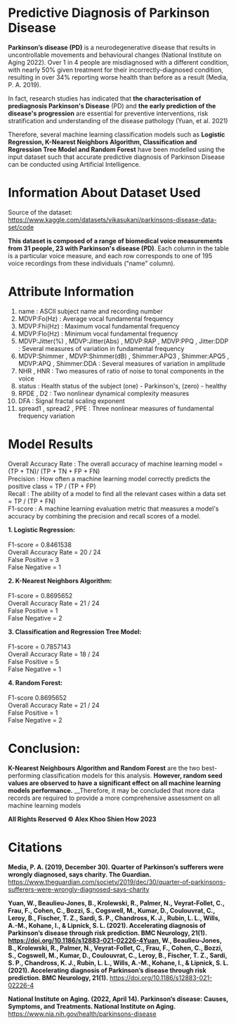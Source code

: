 # Predictive Diagnosis of Parkinson Disease 


__Parkinson’s disease (PD)__ is a neurodegenerative disease that results in uncontrollable movements and behavioural changes (National Institute on Aging 2022). Over 1 in 4 people are misdiagnosed with a different condition, with nearly 50% given treatment for their incorrectly-diagnosed condition, resulting in over 34% reporting worse health than before as a result (Media, P. A. 2019).


In fact, research studies has indicated that __the characterisation of prediagnosis Parkinson's Disease__ (PD) and __the early prediction of the disease's progression__ are essential for preventive interventions, risk stratification and understanding of the disease pathology (Yuan, et al. 2021)

Therefore, several machine learning classification models such as __Logistic Regression, K-Nearest Neighbors Algorithm, Classification and Regression Tree Model and Random Forest__ have been modelled using the input dataset such that accurate predictive diagnosis of Parkinson Disease can be conducted using Artificial Intelligence.



# Information About Dataset Used

Source of the dataset: https://www.kaggle.com/datasets/vikasukani/parkinsons-disease-data-set/code

__This dataset is composed of a range of biomedical voice measurements from 31 people, 23 with Parkinson's disease (PD)__. Each column in the table is a particular voice measure, and each row corresponds to one of 195 voice recordings from these individuals ("name" column). 

# Attribute Information
1. name : ASCII subject name and recording number
2. MDVP:Fo(Hz) : Average vocal fundamental frequency
3. MDVP:Fhi(Hz) : Maximum vocal fundamental frequency
4. MDVP:Flo(Hz) : Minimum vocal fundamental frequency
5. MDVP:Jitter(%) , MDVP:Jitter(Abs) , MDVP:RAP , MDVP:PPQ , Jitter:DDP : Several measures of variation in fundamental frequency
6. MDVP:Shimmer , MDVP:Shimmer(dB) , Shimmer:APQ3 , Shimmer:APQ5 , MDVP:APQ , Shimmer:DDA : Several measures of variation in amplitude
7. NHR , HNR : Two measures of ratio of noise to tonal components in the voice
8. status : Health status of the subject (one) - Parkinson's, (zero) - healthy
9. RPDE , D2 : Two nonlinear dynamical complexity measures
10. DFA : Signal fractal scaling exponent
11. spread1 , spread2 , PPE : Three nonlinear measures of fundamental frequency variation



# Model Results
Overall Accuracy Rate : The overall accuracy of machine learning model = (TP + TN)/ (TP + TN + FP + FN) <Br>
Precision : How often a machine learning model correctly predicts the positive class  = TP / (TP + FP) <br>
Recall : The ability of a model to find all the relevant cases within a data set = TP / (TP + FN) <br>
F1-score : A machine learning evaluation metric that measures a model's accuracy by combining the precision and recall scores of a model. <br>


__1. Logistic Regression:__ <br>
   <br> F1-score = 0.8461538
   <br> Overall Accuracy Rate = 20 / 24 
   <br> False Positive = 3
   <br> False Negative = 1 <br>

__2. K-Nearest Neighbors Algorithm:__ <br>
   <br> F1-score = 0.8695652
   <br> Overall Accuracy Rate = 21 / 24 
   <br> False Positive = 1
   <br> False Negative = 2 <br>
   
__3. Classification and Regression Tree Model:__ <br>
   <br> F1-score = 0.7857143
   <br> Overall Accuracy Rate = 18 / 24 
   <br> False Positive = 5
   <br> False Negative = 1 <br>

__4. Random Forest:__ <br>
   <br> F1-score 0.8695652 
   <br> Overall Accuracy Rate = 21 / 24 
   <br> False Positive = 1 
   <br> False Negative = 2 <br>

# Conclusion:
__K-Nearest Neighbours Algorithm and Random Forest__ are the two best-performing classification models for this analysis. __However, random seed values are observed to have a significant effect on all machine learning models performance.__ __Therefore, it may be concluded that more data records are required to provide a more comprehensive assessment on all machine learning models



__All Rights Reserved © Alex Khoo Shien How 2023__

# Citations

__Media, P. A. (2019, December 30). Quarter of Parkinson’s sufferers were wrongly diagnosed, says charity. The Guardian.__ https://www.theguardian.com/society/2019/dec/30/quarter-of-parkinsons-sufferers-were-wrongly-diagnosed-says-charity

__Yuan, W., Beaulieu-Jones, B., Krolewski, R., Palmer, N., Veyrat-Follet, C., Frau, F., Cohen, C., Bozzi, S., Cogswell, M., Kumar, D., Coulouvrat, C., Leroy, B., Fischer, T. Z., Sardi, S. P., Chandross, K. J., Rubin, L. L., Wills, A.-M., Kohane, I., & Lipnick, S. L. (2021). Accelerating diagnosis of Parkinson’s disease through risk prediction. BMC Neurology, 21(1). https://doi.org/10.1186/s12883-021-02226-4Yuan, W., Beaulieu-Jones, B., Krolewski, R., Palmer, N., Veyrat-Follet, C., Frau, F., Cohen, C., Bozzi, S., Cogswell, M., Kumar, D., Coulouvrat, C., Leroy, B., Fischer, T. Z., Sardi, S. P., Chandross, K. J., Rubin, L. L., Wills, A.-M., Kohane, I., & Lipnick, S. L. (2021). Accelerating diagnosis of Parkinson’s disease through risk prediction. BMC Neurology, 21(1).__ https://doi.org/10.1186/s12883-021-02226-4 <br>

__National Institute on Aging. (2022, April 14). Parkinson’s disease: Causes, Symptoms, and Treatments. National Institute on Aging.__ https://www.nia.nih.gov/health/parkinsons-disease

